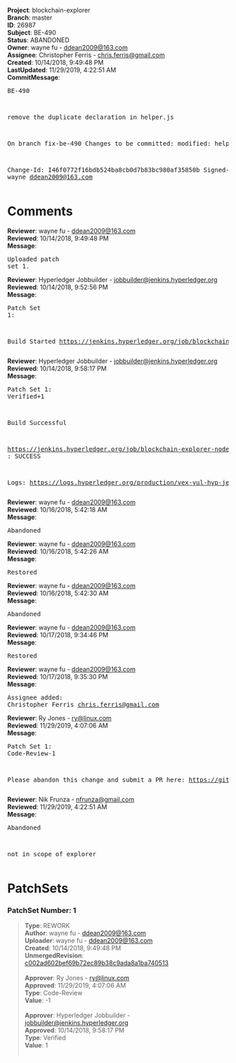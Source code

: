 <strong>Project</strong>: blockchain-explorer<br><strong>Branch</strong>: master<br><strong>ID</strong>: 26987<br><strong>Subject</strong>: BE-490<br><strong>Status</strong>: ABANDONED<br><strong>Owner</strong>: wayne fu - ddean2009@163.com<br><strong>Assignee</strong>: Christopher Ferris - chris.ferris@gmail.com<br><strong>Created</strong>: 10/14/2018, 9:49:48 PM<br><strong>LastUpdated</strong>: 11/29/2019, 4:22:51 AM<br><strong>CommitMessage</strong>:<br><pre>BE-490

remove the duplicate declaration in helper.js

On branch fix-be-490
Changes to be committed:
	modified:   helper.js

Change-Id: I46f0772f16bdb524ba8cb0d7b83bc980af35850b
Signed-off-by: wayne <ddean2009@163.com>
</pre><h1>Comments</h1><strong>Reviewer</strong>: wayne fu - ddean2009@163.com<br><strong>Reviewed</strong>: 10/14/2018, 9:49:48 PM<br><strong>Message</strong>: <pre>Uploaded patch set 1.</pre><strong>Reviewer</strong>: Hyperledger Jobbuilder - jobbuilder@jenkins.hyperledger.org<br><strong>Reviewed</strong>: 10/14/2018, 9:52:56 PM<br><strong>Message</strong>: <pre>Patch Set 1:

Build Started https://jenkins.hyperledger.org/job/blockchain-explorer-node8-verify-x86_64/4/</pre><strong>Reviewer</strong>: Hyperledger Jobbuilder - jobbuilder@jenkins.hyperledger.org<br><strong>Reviewed</strong>: 10/14/2018, 9:58:17 PM<br><strong>Message</strong>: <pre>Patch Set 1: Verified+1

Build Successful 

https://jenkins.hyperledger.org/job/blockchain-explorer-node8-verify-x86_64/4/ : SUCCESS

Logs: https://logs.hyperledger.org/production/vex-yul-hyp-jenkins-3/blockchain-explorer-node8-verify-x86_64/4</pre><strong>Reviewer</strong>: wayne fu - ddean2009@163.com<br><strong>Reviewed</strong>: 10/16/2018, 5:42:18 AM<br><strong>Message</strong>: <pre>Abandoned</pre><strong>Reviewer</strong>: wayne fu - ddean2009@163.com<br><strong>Reviewed</strong>: 10/16/2018, 5:42:26 AM<br><strong>Message</strong>: <pre>Restored</pre><strong>Reviewer</strong>: wayne fu - ddean2009@163.com<br><strong>Reviewed</strong>: 10/16/2018, 5:42:30 AM<br><strong>Message</strong>: <pre>Abandoned</pre><strong>Reviewer</strong>: wayne fu - ddean2009@163.com<br><strong>Reviewed</strong>: 10/17/2018, 9:34:46 PM<br><strong>Message</strong>: <pre>Restored</pre><strong>Reviewer</strong>: wayne fu - ddean2009@163.com<br><strong>Reviewed</strong>: 10/17/2018, 9:35:30 PM<br><strong>Message</strong>: <pre>Assignee added: Christopher Ferris <chris.ferris@gmail.com></pre><strong>Reviewer</strong>: Ry Jones - ry@linux.com<br><strong>Reviewed</strong>: 11/29/2019, 4:07:06 AM<br><strong>Message</strong>: <pre>Patch Set 1: Code-Review-1

Please abandon this change and submit a PR here: https://github.com/hyperledger/blockchain-explorer</pre><strong>Reviewer</strong>: Nik Frunza - nfrunza@gmail.com<br><strong>Reviewed</strong>: 11/29/2019, 4:22:51 AM<br><strong>Message</strong>: <pre>Abandoned

not in scope of explorer</pre><h1>PatchSets</h1><h3>PatchSet Number: 1</h3><blockquote><strong>Type</strong>: REWORK<br><strong>Author</strong>: wayne fu - ddean2009@163.com<br><strong>Uploader</strong>: wayne fu - ddean2009@163.com<br><strong>Created</strong>: 10/14/2018, 9:49:48 PM<br><strong>UnmergedRevision</strong>: [c002ad602bef69b72ec89b38c9ada8a1ba740513](https://github.com/hyperledger-gerrit-archive/blockchain-explorer/commit/c002ad602bef69b72ec89b38c9ada8a1ba740513)<br><br><strong>Approver</strong>: Ry Jones - ry@linux.com<br><strong>Approved</strong>: 11/29/2019, 4:07:06 AM<br><strong>Type</strong>: Code-Review<br><strong>Value</strong>: -1<br><br><strong>Approver</strong>: Hyperledger Jobbuilder - jobbuilder@jenkins.hyperledger.org<br><strong>Approved</strong>: 10/14/2018, 9:58:17 PM<br><strong>Type</strong>: Verified<br><strong>Value</strong>: 1<br><br></blockquote>